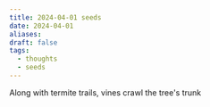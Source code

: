 ```yaml
---
title: 2024-04-01 seeds
date: 2024-04-01
aliases: 
draft: false
tags:
  - thoughts
  - seeds
---
```

Along with termite trails, vines crawl the tree's trunk